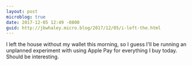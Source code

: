 ```yaml
---
layout: post
microblog: true
date: 2017-12-05 12:49 -0800
guid: http://jbwhaley.micro.blog/2017/12/05/i-left-the.html
---
```

I left the house without my wallet this morning, so I guess I'll be running an unplanned experiment with using Apple Pay for everything I buy today. Should be interesting.
